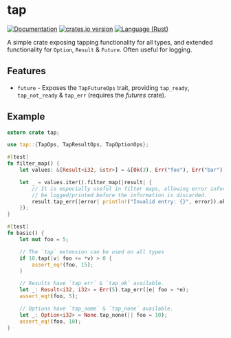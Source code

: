 # tap

[![Documentation][docs-shield]][docs]
[![crates.io version][crate-shield]][crate]
[![Language (Rust)][rust-shield]][rust]

A simple crate exposing tapping functionality for all types, and extended
functionality for `Option`, `Result` & `Future`. Often useful for logging.

## Features

* `future` - Exposes the `TapFutureOps` trait, providing `tap_ready`,
  `tap_not_ready` & `tap_err` (requires the *futures* crate).

## Example

```rust
extern crate tap;

use tap::{TapOps, TapResultOps, TapOptionOps};

#[test]
fn filter_map() {
    let values: &[Result<i32, &str>] = &[Ok(3), Err("foo"), Err("bar"), Ok(8)];

    let _ = values.iter().filter_map(|result| {
        // It is especially useful in filter maps, allowing error information to
        // be logged/printed before the information is discarded.
        result.tap_err(|error| println!("Invalid entry: {}", error)).ok()
    });
}

#[test]
fn basic() {
    let mut foo = 5;

    // The `tap` extension can be used on all types
    if 10.tap(|v| foo += *v) > 0 {
        assert_eq!(foo, 15);
    }

    // Results have `tap_err` & `tap_ok` available.
    let _: Result<i32, i32> = Err(5).tap_err(|e| foo = *e);
    assert_eq!(foo, 5);

    // Options have `tap_some` & `tap_none` available.
    let _: Option<i32> = None.tap_none(|| foo = 10);
    assert_eq!(foo, 10);
}

```

<!-- Links -->
[crate-shield]: https://img.shields.io/crates/v/tap.svg?style=flat-square
[crate]: https://crates.io/crates/tap
[rust-shield]: https://img.shields.io/badge/powered%20by-rust-blue.svg?style=flat-square
[rust]: https://www.rust-lang.org
[docs-shield]: https://img.shields.io/badge/docs-latest-green.svg?style=flat-square
[docs]: https://docs.rs/tap